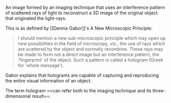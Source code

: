 
An image formed by an imaging technique that uses an interference pattern of scattered rays of light to reconstruct a 3D image of the original object that originated the light-rays.

This is as defined by [[Dennis Gabor]]'s A New Microscopic Principle: 

>I should mention a new sub-microscopic principle which may open up new possibilities in the field of microscopy, viz., the use of rays which are scattered by the object and normally recombine. These rays may be made to form not a direct image but an interference pattern, the 'fingerprint' of the object. Such a pattern is called a hologram (Greek for 'whole message').

Gabor explains that holograms are capable of capturing and reproducing the entire visual information of an object.

The term hologram ==can refer both to the imaging technique and its three-dimensional result==.